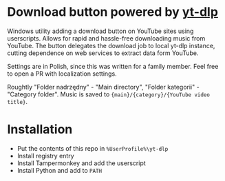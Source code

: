 # Download button powered by [yt-dlp](https://github.com/yt-dlp/yt-dlp)

Windows utility adding a download button on YouTube sites using userscripts.
Allows for rapid and hassle-free downloading music from YouTube.
The button delegates the download job to local yt-dlp instance, cutting dependence on web services to extract data form YouTube.

Settings are in Polish, since this was written for a family member. Feel free to open a PR with localization settings.

Roughtly "Folder nadrzędny" - "Main directory", "Folder kategorii" - "Category folder". Music is saved to `{main}/{category}/{YouTube video title}`.

# Installation

* Put the contents of this repo in `%UserProfile%\yt-dlp`
* Install registry entry
* Install Tampermonkey and add the userscript
* Install Python and add to `PATH`

